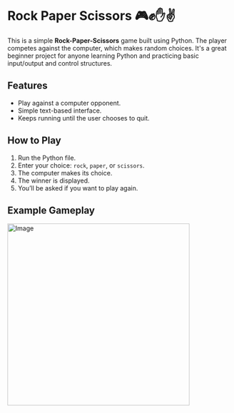 # Rock Paper Scissors 🎮✊✋✌️

This is a simple **Rock-Paper-Scissors** game built using Python. The player competes against the computer, which makes random choices. It's a great beginner project for anyone learning Python and practicing basic input/output and control structures.

## Features

- Play against a computer opponent.
- Simple text-based interface.
- Keeps running until the user chooses to quit.

## How to Play

1. Run the Python file.
2. Enter your choice: `rock`, `paper`, or `scissors`.
3. The computer makes its choice.
4. The winner is displayed.
5. You’ll be asked if you want to play again.

## Example Gameplay

<img width="408" alt="Image" src="https://github.com/user-attachments/assets/3d67c086-cd98-47d6-85f1-eec0d3c14f50" />
